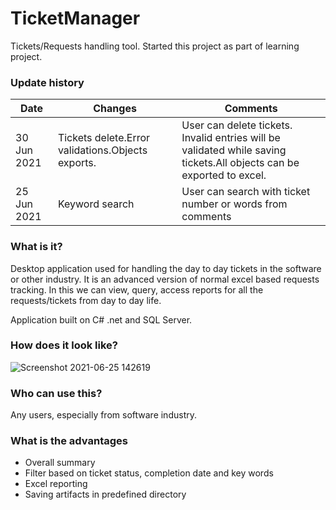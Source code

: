 # TicketManager

Tickets/Requests handling tool. Started this project as part of learning project.

### Update history

<table>
<thead>
<th>Date</th>
<th>Changes</th>
<th>Comments</th>
</thead>
<tbody>
<tr><td>30 Jun 2021</td><td>Tickets delete.Error validations.Objects exports.</td>
  <td>User can delete tickets. Invalid entries will be validated while saving tickets.All objects can be exported to excel.</td></tr>
<tr><td>25 Jun 2021</td><td>Keyword search</td><td>User can search with ticket number or words from comments</td></tr>
</tbody>
</table>

### What is it?
Desktop application used for handling the day to day tickets in the software or other industry.
It is an advanced version of normal excel based requests tracking. In this we can view, query, access reports for all the requests/tickets from day to day life.

Application built on C# .net and SQL Server.


### How does it look like?

![Screenshot 2021-06-25 142619](https://user-images.githubusercontent.com/44773122/123398708-77c90800-d5c1-11eb-99e3-7d2d47337fc0.png)




### Who can use this?

Any users, especially from software industry.

### What is the advantages
* Overall summary
* Filter based on ticket status, completion date and key words
* Excel reporting
* Saving artifacts in predefined directory

